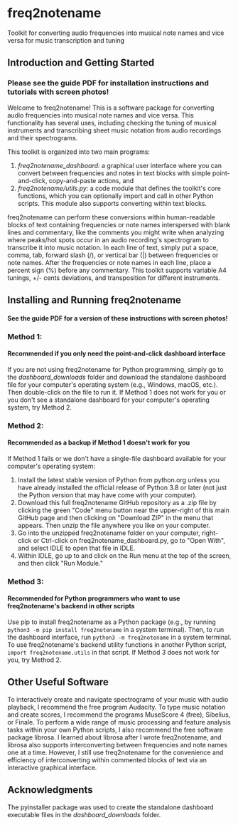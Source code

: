 # freq2notename

Toolkit for converting audio frequencies into musical note names and vice versa for music transcription and tuning

## Introduction and Getting Started

### Please see the guide PDF for installation instructions and tutorials with screen photos!

Welcome to freq2notename!  This is a software package for converting audio frequencies into musical note names and vice versa.  This functionality has several uses, including checking the tuning of musical instruments and transcribing sheet music notation from audio recordings and their spectrograms.

This toolkit is organized into two main programs:
1. *freq2notename_dashboard:* a graphical user interface where you can convert between frequencies and notes in text blocks with simple point-and-click, copy-and-paste actions, and
2. *freq2notename/utils.py:* a code module that defines the toolkit's core functions, which you can optionally import and call in other Python scripts.  This module also supports converting within text blocks.

freq2notename can perform these conversions within human-readable blocks of text containing frequencies or note names interspersed with blank lines and commentary, like the comments you might write when analyzing where peaks/hot spots occur in an audio recording's spectrogram to transcribe it into music notation.  In each line of text, simply put a space, comma, tab, forward slash (/), or vertical bar (|) between frequencies or note names.  After the frequencies or note names in each line, place a percent sign (%) before any commentary.  This toolkit supports variable A4 tunings, +/- cents deviations, and transposition for different instruments.

## Installing and Running freq2notename

#### See the guide PDF for a version of these instructions with screen photos!

### Method 1:
#### Recommended if you only need the point-and-click dashboard interface

If you are not using freq2notename for Python programming, simply go to the *dashboard_downloads* folder and download the standalone dashboard file for your computer's operating system (e.g., Windows, macOS, etc.).  Then double-click on the file to run it.  If Method 1 does not work for you or you don't see a standalone dashboard for your computer's operating system, try Method 2.

### Method 2:
#### Recommended as a backup if Method 1 doesn't work for you

If Method 1 fails or we don't have a single-file dashboard available for your computer's operating system:
1. Install the latest stable version of Python from python.org unless you have already installed the official release of Python 3.8 or later (not just the Python version that may have come with your computer).
2. Download this full freq2notename GitHub repository as a .zip file by clicking the green "Code" menu button near the upper-right of this main GitHub page and then clicking on "Download ZIP" in the menu that appears.  Then unzip the file anywhere you like on your computer.
3. Go into the unzipped freq2notename folder on your computer, right-click or Ctrl-click on freq2notename_dashboard.py, go to "Open With", and select IDLE to open that file in IDLE.
4. Within IDLE, go up to and click on the Run menu at the top of the screen, and then click "Run Module."

### Method 3:
#### Recommended for Python programmers who want to use freq2notename's backend in other scripts

Use pip to install freq2notename as a Python package (e.g., by running `python3 -m pip install freq2notename` in a system terminal).  Then, to run the dashboard interface, run `python3 -m freq2notename` in a system terminal.  To use freq2notename's backend utility functions in another Python script, `import freq2notename.utils` in that script.  If Method 3 does not work for you, try Method 2.

## Other Useful Software

To interactively create and navigate spectrograms of your music with audio playback, I recommend the free program Audacity.  To type music notation and create scores, I recommend the programs MuseScore 4 (free), Sibelius, or Finale.  To perform a wide range of music processing and feature analysis tasks within your own Python scripts, I also recommend the free software package librosa.  I learned about librosa after I wrote freq2notename, and librosa also supports interconverting between frequencies and note names one at a time.  However, I still use freq2notename for the convenience and efficiency of interconverting within commented blocks of text via an interactive graphical interface.

## Acknowledgments

The pyinstaller package was used to create the standalone dashboard executable files in the *dashboard_downloads* folder.
